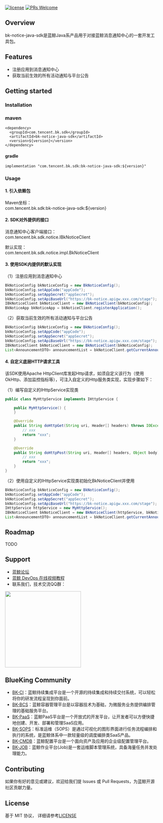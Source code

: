 

[![license](https://img.shields.io/badge/license-MIT-brightgreen.svg?style=flat)](https://github.com/TencentBlueKing/bk-notice-java-sdk/blob/master/LICENSE.txt) [![PRs Welcome](https://img.shields.io/badge/PRs-welcome-brightgreen.svg)](https://github.com/TencentBlueKing/bk-notice-java-sdk/pulls)

## Overview

bk-notice-java-sdk是蓝鲸Java系产品用于对接蓝鲸消息通知中心的一套开发工具包。  

## Features

- 注册应用到消息通知中心
- 获取当前生效的所有活动通知与平台公告

## Getting started

### Installation

### maven
```
<dependency>
  <groupId>com.tencent.bk.sdk</groupId>
  <artifactId>bk-notice-java-sdk</artifactId>
  <version>${version}</version>
</dependency>
```

#### gradle
```
implementation "com.tencent.bk.sdk:bk-notice-java-sdk:${version}"
```

### Usage

#### 1. 引入依赖包
Maven坐标：  
com.tencent.bk.sdk:bk-notice-java-sdk:${version}  


#### 2. SDK对外提供的接口
消息通知中心客户端接口：    
com.tencent.bk.sdk.notice.IBkNoticeClient  

默认实现：  
com.tencent.bk.sdk.notice.impl.BkNoticeClient  
 

#### 3. 使用SDK内提供的默认实现
（1）注册应用到消息通知中心  
```java
BkNoticeConfig bkNoticeConfig = new BkNoticeConfig();
bkNoticeConfig.setAppCode("appCode");
bkNoticeConfig.setAppSecret("appSecret");
bkNoticeConfig.setApiBaseUrl("https://bk-notice.apigw.xxx.com/stage");
IBkNoticeClient bkNoticeClient = new BkNoticeClient(bkNoticeConfig);
BkNoticeApp bkNoticeApp = bkNoticeClient.registerApplication();
```
（2）获取当前生效的所有活动通知与平台公告  
```java
BkNoticeConfig bkNoticeConfig = new BkNoticeConfig();
bkNoticeConfig.setAppCode("appCode");
bkNoticeConfig.setAppSecret("appSecret");
bkNoticeConfig.setApiBaseUrl("https://bk-notice.apigw.xxx.com/stage");
IBkNoticeClient bkNoticeClient = new BkNoticeClient(bkNoticeConfig);
List<AnnouncementDTO> announcementList = bkNoticeClient.getCurrentAnnouncements(BkConsts.HEADER_VALUE_LANG_ZH_CN, 0, 10);
```

#### 4. 自定义底层HTTP请求工具
该SDK使用Apache HttpClient库发起Http请求，如须自定义该行为（使用OkHttp、添加监控指标等），可注入自定义的Http服务类实现，实现步骤如下：  

（1）编写自定义的IHttpService实现类
```java
public class MyHttpService implements IHttpService {

    public MyHttpService() {
    }

    @Override
    public String doHttpGet(String uri, Header[] headers) throws IOException {
        // xxx
        return "xxx";
    }

    @Override
    public String doHttpPost(String uri, Header[] headers, Object body) throws IOException {
        // xxx
        return "xxx";
    }
}
```
（2）使用自定义的IHttpService实现类初始化BkNoticeClient并使用
```java
BkNoticeConfig bkNoticeConfig = new BkNoticeConfig();
bkNoticeConfig.setAppCode("appCode");
bkNoticeConfig.setAppSecret("appSecret");
bkNoticeConfig.setApiBaseUrl("https://bk-notice.apigw.xxx.com/stage");
IHttpService httpService = new MyHttpService();
IBkNoticeClient bkNoticeClient = new BkNoticeClient(httpService, bkNoticeConfig);
List<AnnouncementDTO> announcementList = bkNoticeClient.getCurrentAnnouncements(BkConsts.HEADER_VALUE_LANG_ZH_CN, 0, 10);
```

## Roadmap

TODO

## Support

- [蓝鲸论坛](https://bk.tencent.com/s-mart/community)
- [蓝鲸 DevOps 在线视频教程](https://bk.tencent.com/s-mart/video/)
- 联系我们，技术交流QQ群：

<img src="https://github.com/Tencent/bk-PaaS/raw/master/docs/resource/img/bk_qq_group.png" width="250" hegiht="250" align=center />


## BlueKing Community

- [BK-CI](https://github.com/Tencent/bk-ci)：蓝鲸持续集成平台是一个开源的持续集成和持续交付系统，可以轻松将你的研发流程呈现到你面前。
- [BK-BCS](https://github.com/Tencent/bk-bcs)：蓝鲸容器管理平台是以容器技术为基础，为微服务业务提供编排管理的基础服务平台。
- [BK-PaaS](https://github.com/Tencent/bk-PaaS)：蓝鲸PaaS平台是一个开放式的开发平台，让开发者可以方便快捷地创建、开发、部署和管理SaaS应用。
- [BK-SOPS](https://github.com/Tencent/bk-sops)：标准运维（SOPS）是通过可视化的图形界面进行任务流程编排和执行的系统，是蓝鲸体系中一款轻量级的调度编排类SaaS产品。
- [BK-CMDB](https://github.com/Tencent/bk-cmdb)：蓝鲸配置平台是一个面向资产及应用的企业级配置管理平台。
- [BK-JOB](https://github.com/Tencent/bk-job)：蓝鲸作业平台(Job)是一套运维脚本管理系统，具备海量任务并发处理能力。

## Contributing

如果你有好的意见或建议，欢迎给我们提 Issues 或 Pull Requests，为蓝鲸开源社区贡献力量。

## License

基于 MIT 协议， 详细请参考[LICENSE](LICENSE.txt)
